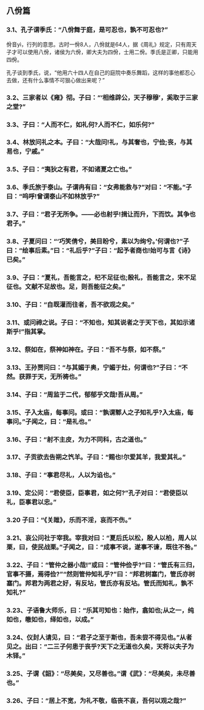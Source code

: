 ## 八佾篇

### 3.1、孔子谓季氏：“八佾舞于庭，是可忍也，孰不可忍也?”

佾音yì，行列的意思。古时一佾8人，八佾就是64人，据《周礼》规定，只有周天子才可以使用八佾，诸侯为六佾，卿大夫为四佾，士用二佾。季氏是正卿，只能用四佾。

孔子谈到季氏，说，“他用六十四人在自己的庭院中奏乐舞蹈，这样的事他都忍心去做，还有什么事情不可狠心做出来呢？”

### 3.2、三家者以《雍》彻。子曰：“‘相维辟公，天子穆穆’，奚取于三家之堂?”

### 3.3、子曰：“人而不仁，如礼何?人而不仁，如乐何?”

### 3.4、林放问礼之本。子曰：“大哉问!礼，与其奢也，宁俭;丧，与其易也，宁戚。”

### 3.5、子曰：“夷狄之有君，不如诸夏之亡也。”

### 3.6、季氏旅于泰山。子谓冉有曰：“女弗能救与?”对曰：“不能。”子曰：“呜呼!曾谓泰山不如林放乎?”

### 3.7、子曰：“君子无所争。——必也射乎!揖让而升，下而饮。其争也君子。”

### 3.8、子夏问曰：“‘巧笑倩兮，美目盼兮，素以为绚兮。’何谓也?”子曰：“绘事后素。”曰：“礼后乎?”子曰：“起予者商也!始可与言《诗》已矣。”

### 3.9、子曰：“夏礼，吾能言之，杞不足征也;殷礼，吾能言之，宋不足征也。文献不足故也。足，则吾能征之矣。”

### 3.10、子曰：“自既灌而往者，吾不欲观之矣。”

### 3.11、或问禘之说。子曰：“不知也，知其说者之于天下也，其如示诸斯乎!”指其掌。

### 3.12、祭如在，祭神如神在。子曰：“吾不与祭，如不祭。”

### 3.13、王孙贾问曰：“与其媚于奥，宁媚于灶，何谓也?”子曰：“不然。获罪于天，无所祷也。”

### 3.14、子曰：“周监于二代，郁郁乎文哉!吾从周。”

### 3.15、子入太庙，每事问。或曰：“孰谓鄹人之子知礼乎?入太庙，每事问。”子闻之，曰：“是礼也。”

### 3.16、子曰：“射不主皮，为力不同科，古之道也。”

### 3.17、子贡欲去告朔之饩羊。子曰：“赐也!尔爱其羊，我爱其礼。”

### 3.18、子曰：“事君尽礼，人以为谄也。”

### 3.19、定公问：“君使臣，臣事君，如之何?”孔子对曰：“君使臣以礼，臣事君以忠。”

### 3.20 子曰：“《关雎》，乐而不淫，哀而不伤。”

### 3.21、哀公问社于宰我。宰我对曰：“夏后氏以松，殷人以柏，周人以栗，曰，使民战栗。”子闻之，曰：“成事不说，遂事不谏，既往不咎。”

### 3.22、子曰：“管仲之器小哉!”或曰：“管仲俭乎?”曰：“管氏有三归，官事不摄，焉得俭?”“然则管仲知礼乎?”曰：“邦君树塞门，管氏亦树塞门。邦君为两君之好，有反坫，管氏亦有反坫。管氏而知礼，孰不知礼?”

### 3.23、子语鲁大师乐，曰：“乐其可知也：始作，翕如也;从之一，纯如也，皦如也，绎如也，以成。”

### 3.24、仪封人请见，曰：“君子之至于斯也，吾未尝不得见也。”从者见之。出曰：“二三子何患于丧乎?天下之无道也久矣，天将以夫子为木铎。”

### 3.25、子谓《韶》：“尽美矣，又尽善也。”谓《武》：“尽美矣，未尽善也。”

### 3.26、子曰：“居上不宽，为礼不敬，临丧不哀，吾何以观之哉?”